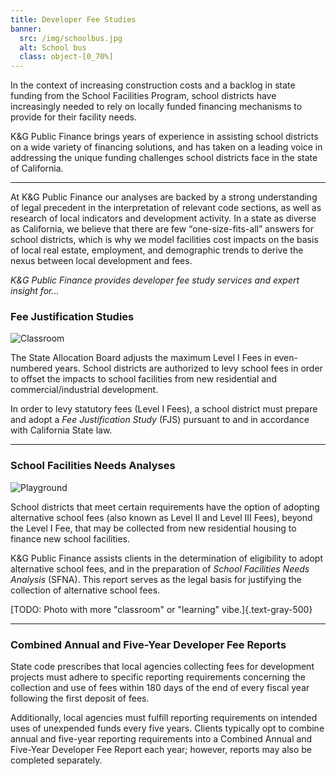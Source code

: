 ```yaml
---
title: Developer Fee Studies
banner:
  src: /img/schoolbus.jpg
  alt: School bus
  class: object-[0_70%]
---
```


In the context of increasing construction costs and a backlog in state funding from the School
Facilities Program, school districts have increasingly needed to rely on locally funded financing
mechanisms to provide for their facility needs.

K&G Public Finance brings years of experience in assisting school districts on a wide variety of financing
solutions, and has taken on a leading voice in addressing the unique funding challenges school
districts face in the state of California.

<!--
In an environment where developers have every incentive to scrutinize development fee
studies, we have maintained a proven track record of successfully defending our conclusions against
challenges from external agencies and parties.
-->

---

At K&G Public Finance our analyses are backed by a strong understanding of legal precedent in the interpretation
of relevant code sections, as well as research of local indicators and development activity. In a
state as diverse as California, we believe that there are few <q>one-size-fits-all</q> answers for
school districts, which is why we model facilities cost impacts on the basis of local real estate,
employment, and demographic trends to derive the nexus between local development and fees.

<!-- Services offered include the justification of developer fees and preparation of regulatory -->
<!-- transparency reports. -->

*K&G Public Finance provides developer fee study services and expert insight for…*

### Fee Justification Studies

<img src="/img/classroom.jpg" alt="Classroom" class="sm:w-1/2 sm:mt-4 sm:ml-4 sm:float-right rounded shadow">

The State Allocation Board adjusts the maximum Level I Fees in even-numbered years. School districts
are authorized to levy school fees in order to offset the impacts to school facilities from new
residential and commercial/industrial development.

In order to levy statutory fees (Level I Fees), a school district must prepare and adopt a *Fee
Justification Study* (FJS) pursuant to and in accordance with California State law.

---

### School Facilities Needs Analyses

<img src="/img/playground.jpg" alt="Playground" class="sm:w-1/2 sm:mt-4 sm:ml-4 sm:float-right rounded shadow">

School districts that meet certain requirements have the option of adopting alternative school fees
(also known as Level II and Level III Fees), beyond the Level I Fee, that may be collected from new
residential housing to finance new school facilities.

K&G Public Finance assists clients in the determination of eligibility to adopt alternative school fees, and in
the preparation of *School Facilities Needs Analysis* (SFNA). This report serves as the legal basis
for justifying the collection of alternative school fees.

[TODO: Photo with more "classroom" or "learning" vibe.]{.text-gray-500}

---

### Combined Annual and Five-Year Developer Fee Reports

State code prescribes that local agencies collecting fees for development projects must adhere to
specific reporting requirements concerning the collection and use of fees within 180 days of the end
of every fiscal year following the first deposit of fees.

Additionally, local agencies must fulfill reporting requirements on intended uses of unexpended
funds every five years. Clients typically opt to combine annual and five-year reporting requirements
into a Combined Annual and Five-Year Developer Fee Report each year; however, reports may also be
completed separately.
